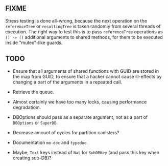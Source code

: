 ## FIXME

Stress testing is done all-wrong, because the next operation on the `referenceTree` or `resultingTree` is taken randomly from several
threads of execution.
The right way to test this is to pass `referenceTree` operations as `() -> ()` additional arguments to shared methods,
for them to be executed inside "mutex"-like guards.

## TODO

- Ensure that all arguments of shared functions with GUID are stored
  in the map from GUID, to ensure that a hacker cannot cause ill-effects
  by changing a part of the arguments in a repeated call.

- Retrieve the queue.

- Almost certainly we have too many locks, causing performance degradatiom.

- DBOptions should pass as a separate argument, not as a part of `DBOptions` or `SuperDB`.

- Decrease amount of cycles for partition canisters?

- Documentation `mo-doc` and `typedoc`.

- Maybe, `Text` keys instead of `Nat` for `SubDBKey` (and pass this key when creating sub-DB)?